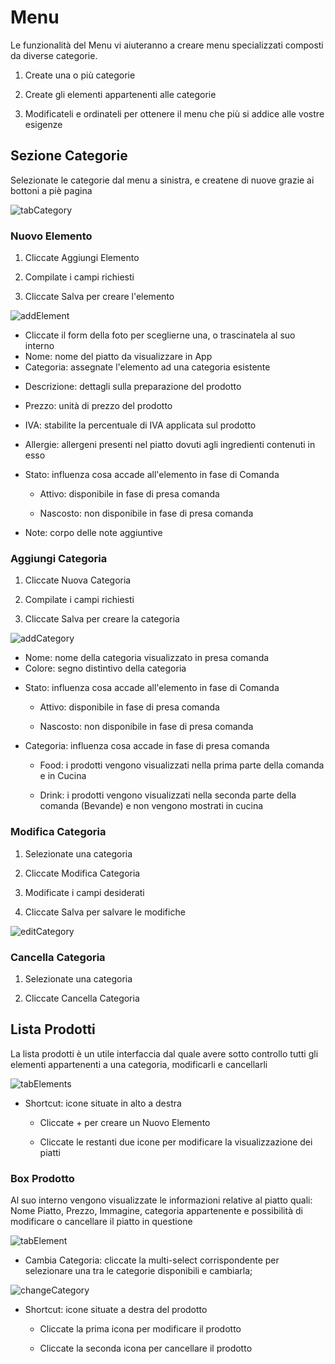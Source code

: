 # Menu

Le funzionalità del Menu vi aiuteranno a creare menu specializzati composti da diverse categorie.

1. Create una o più categorie

2. Create gli elementi appartenenti alle categorie

3. Modificateli e ordinateli per ottenere il menu che più si addice alle vostre esigenze

## Sezione Categorie

Selezionate le categorie dal menu a sinistra, e createne di nuove grazie ai bottoni a piè pagina

![tabCategory](../../assets/img/imgMenu/tabCategory.png#tabCategory)

### Nuovo Elemento

 1. Cliccate Aggiungi Elemento 

 2. Compilate i campi richiesti

 3. Cliccate Salva per creare l'elemento

 ![addElement](../../assets/img/imgMenu/addElement.png#addElement)

 * <div>Cliccate il form della foto per sceglierne una, o trascinatela al suo interno</div>

 * <div>Nome: nome del piatto da visualizzare in App</div>

 * <div>Categoria: assegnate l'elemento ad una categoria esistente</div>

 * Descrizione: dettagli sulla preparazione del prodotto

 * <div>Prezzo: unità di prezzo del prodotto</div>

 * IVA: stabilite la percentuale di IVA applicata sul prodotto

 * Allergie: allergeni presenti nel piatto dovuti agli ingredienti contenuti in esso

 * Stato: influenza cosa accade all'elemento in fase di Comanda

    * Attivo: disponibile in fase di presa comanda

    * Nascosto: non disponibile in fase di presa comanda

 * <div>Note: corpo delle note aggiuntive </div>

### Aggiungi Categoria

 1. Cliccate Nuova Categoria

 2. Compilate i campi richiesti

 3. Cliccate Salva per creare la categoria

 ![addCategory](../../assets/img/imgMenu/addCategory.png#addCategory)

 * <div>Nome: nome della categoria visualizzato in presa comanda</div>

 * <div>Colore: segno distintivo della categoria</div>

 * Stato: influenza cosa accade all'elemento in fase di Comanda

    * Attivo: disponibile in fase di presa comanda

    * Nascosto: non disponibile in fase di presa comanda

 * Categoria: influenza cosa accade in fase di presa comanda

    * Food: i prodotti vengono visualizzati nella prima parte della comanda e in Cucina

    * Drink: i prodotti vengono visualizzati nella seconda parte della comanda (Bevande) e non vengono mostrati in cucina
 
### Modifica Categoria

 1. Selezionate una categoria

 2. Cliccate Modifica Categoria

 3. Modificate i campi desiderati

 4. Cliccate Salva per salvare le modifiche

 ![editCategory](../../assets/img/imgMenu/editCategory.png#editCategory)

### Cancella Categoria

1. Selezionate una categoria

2. Cliccate Cancella Categoria

## Lista Prodotti

La lista prodotti è un utile interfaccia dal quale avere sotto controllo tutti gli elementi appartenenti a una categoria, modificarli e cancellarli

![tabElements](../../assets/img/imgMenu/tabElements.png#Elements)

* Shortcut: icone situate in alto a destra

    * Cliccate + per creare un Nuovo Elemento

    * Cliccate le restanti due icone per modificare la visualizzazione dei piatti

### Box Prodotto

 Al suo interno vengono visualizzate le informazioni relative al piatto quali: Nome Piatto, Prezzo, Immagine, categoria appartenente e possibilità di modificare o cancellare il piatto in questione

 ![tabElement](../../assets/img/imgMenu/tabElement.png#tabElement)

 * Cambia Categoria: cliccate la multi-select corrispondente per selezionare una tra le categorie disponibili e cambiarla;

 ![changeCategory](../../assets/img/imgMenu/changeCategory.png#changeCategory)

* Shortcut: icone situate a destra del prodotto

    * Cliccate la prima icona per modificare il prodotto

    * Cliccate la seconda icona per cancellare il prodotto